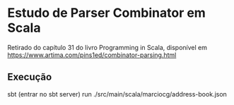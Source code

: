 # Estudo de Parser Combinator em Scala

Retirado do capítulo 31 do livro Programming in Scala, disponível em https://www.artima.com/pins1ed/combinator-parsing.html

## Execução

sbt (entrar no sbt server)
run ./src/main/scala/marciocg/address-book.json